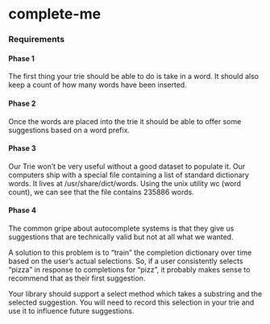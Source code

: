 # complete-me


### Requirements

#### Phase 1

The first thing your trie should be able to do is take in a word. It should also keep a count of how many words have been inserted.

#### Phase 2

Once the words are placed into the trie it should be able to offer some suggestions based on a word prefix.

#### Phase 3

Our Trie won’t be very useful without a good dataset to populate it. Our computers ship with a special file containing a list of standard dictionary words. It lives at /usr/share/dict/words. Using the unix utility wc (word count), we can see that the file contains 235886 words.

#### Phase 4

The common gripe about autocomplete systems is that they give us suggestions that are technically valid but not at all what we wanted.

A solution to this problem is to “train” the completion dictionary over time based on the user’s actual selections. So, if a user consistently selects “pizza” in response to completions for “pizz”, it probably makes sense to recommend that as their first suggestion.

Your library should support a select method which takes a substring and the selected suggestion. You will need to record this selection in your trie and use it to influence future suggestions.
